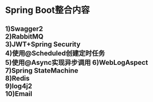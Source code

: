 <h1>Spring Boot整合内容</h1>
<h2>1)Swagger2<br />
2)RabbitMQ<br />
3)JWT+Spring Security<br />
4)使用@Scheduled创建定时任务<br />
5)使用@Async实现异步调用
6)WebLogAspect<br />
7)Spring StateMachine<br />
8)Redis<br />
9)log4j2<br />
10)Email</h2>